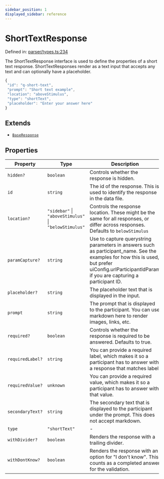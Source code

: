 ```yaml
---
sidebar_position: 1
displayed_sidebar: reference
---
```


# ShortTextResponse

Defined in: [parser/types.ts:234](https://github.com/revisit-studies/study/blob/cc971c3a87dd8aa25af38cb8fdda41a9d7f7e906/src/parser/types.ts#L234)

The ShortTextResponse interface is used to define the properties of a short text response.
ShortTextResponses render as a text input that accepts any text and can optionally have a placeholder.

```js
{
 "id": "q-short-text",
 "prompt": "Short text example",
 "location": "aboveStimulus",
 "type": "shortText",
 "placeholder": "Enter your answer here"
}
```

## Extends

- [`BaseResponse`](BaseResponse.md)

## Properties

| Property | Type | Description | Inherited from | Defined in |
| ------ | ------ | ------ | ------ | ------ |
| <a id="hidden"></a> `hidden?` | `boolean` | Controls whether the response is hidden. | [`BaseResponse`](BaseResponse.md).[`hidden`](BaseResponse.md#hidden) | [parser/types.ts:185](https://github.com/revisit-studies/study/blob/cc971c3a87dd8aa25af38cb8fdda41a9d7f7e906/src/parser/types.ts#L185) |
| <a id="id"></a> `id` | `string` | The id of the response. This is used to identify the response in the data file. | [`BaseResponse`](BaseResponse.md).[`id`](BaseResponse.md#id) | [parser/types.ts:169](https://github.com/revisit-studies/study/blob/cc971c3a87dd8aa25af38cb8fdda41a9d7f7e906/src/parser/types.ts#L169) |
| <a id="location"></a> `location?` | `"sidebar"` \| `"aboveStimulus"` \| `"belowStimulus"` | Controls the response location. These might be the same for all responses, or differ across responses. Defaults to `belowStimulus` | [`BaseResponse`](BaseResponse.md).[`location`](BaseResponse.md#location) | [parser/types.ts:177](https://github.com/revisit-studies/study/blob/cc971c3a87dd8aa25af38cb8fdda41a9d7f7e906/src/parser/types.ts#L177) |
| <a id="paramcapture"></a> `paramCapture?` | `string` | Use to capture querystring parameters in answers such as participant_name. See the examples for how this is used, but prefer uiConfig.urlParticipantIdParam if you are capturing a participant ID. | [`BaseResponse`](BaseResponse.md).[`paramCapture`](BaseResponse.md#paramcapture) | [parser/types.ts:183](https://github.com/revisit-studies/study/blob/cc971c3a87dd8aa25af38cb8fdda41a9d7f7e906/src/parser/types.ts#L183) |
| <a id="placeholder"></a> `placeholder?` | `string` | The placeholder text that is displayed in the input. | - | [parser/types.ts:237](https://github.com/revisit-studies/study/blob/cc971c3a87dd8aa25af38cb8fdda41a9d7f7e906/src/parser/types.ts#L237) |
| <a id="prompt"></a> `prompt` | `string` | The prompt that is displayed to the participant. You can use markdown here to render images, links, etc. | [`BaseResponse`](BaseResponse.md).[`prompt`](BaseResponse.md#prompt) | [parser/types.ts:171](https://github.com/revisit-studies/study/blob/cc971c3a87dd8aa25af38cb8fdda41a9d7f7e906/src/parser/types.ts#L171) |
| <a id="required"></a> `required?` | `boolean` | Controls whether the response is required to be answered. Defaults to true. | [`BaseResponse`](BaseResponse.md).[`required`](BaseResponse.md#required) | [parser/types.ts:175](https://github.com/revisit-studies/study/blob/cc971c3a87dd8aa25af38cb8fdda41a9d7f7e906/src/parser/types.ts#L175) |
| <a id="requiredlabel"></a> `requiredLabel?` | `string` | You can provide a required label, which makes it so a participant has to answer with a response that matches label. | [`BaseResponse`](BaseResponse.md).[`requiredLabel`](BaseResponse.md#requiredlabel) | [parser/types.ts:181](https://github.com/revisit-studies/study/blob/cc971c3a87dd8aa25af38cb8fdda41a9d7f7e906/src/parser/types.ts#L181) |
| <a id="requiredvalue"></a> `requiredValue?` | `unknown` | You can provide a required value, which makes it so a participant has to answer with that value. | [`BaseResponse`](BaseResponse.md).[`requiredValue`](BaseResponse.md#requiredvalue) | [parser/types.ts:179](https://github.com/revisit-studies/study/blob/cc971c3a87dd8aa25af38cb8fdda41a9d7f7e906/src/parser/types.ts#L179) |
| <a id="secondarytext"></a> `secondaryText?` | `string` | The secondary text that is displayed to the participant under the prompt. This does not accept markdown. | [`BaseResponse`](BaseResponse.md).[`secondaryText`](BaseResponse.md#secondarytext) | [parser/types.ts:173](https://github.com/revisit-studies/study/blob/cc971c3a87dd8aa25af38cb8fdda41a9d7f7e906/src/parser/types.ts#L173) |
| <a id="type"></a> `type` | `"shortText"` | - | - | [parser/types.ts:235](https://github.com/revisit-studies/study/blob/cc971c3a87dd8aa25af38cb8fdda41a9d7f7e906/src/parser/types.ts#L235) |
| <a id="withdivider"></a> `withDivider?` | `boolean` | Renders the response with a trailing divider. | [`BaseResponse`](BaseResponse.md).[`withDivider`](BaseResponse.md#withdivider) | [parser/types.ts:187](https://github.com/revisit-studies/study/blob/cc971c3a87dd8aa25af38cb8fdda41a9d7f7e906/src/parser/types.ts#L187) |
| <a id="withdontknow"></a> `withDontKnow?` | `boolean` | Renders the response with an option for "I don't know". This counts as a completed answer for the validation. | [`BaseResponse`](BaseResponse.md).[`withDontKnow`](BaseResponse.md#withdontknow) | [parser/types.ts:189](https://github.com/revisit-studies/study/blob/cc971c3a87dd8aa25af38cb8fdda41a9d7f7e906/src/parser/types.ts#L189) |
